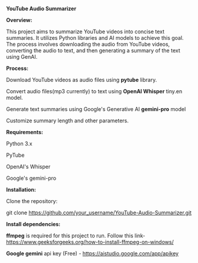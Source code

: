 ****YouTube Audio Summarizer****

****Overview:****

This project aims to summarize YouTube videos into concise text summaries. It utilizes Python libraries and AI models to achieve this goal. The process involves downloading the audio from YouTube videos, converting the audio to text, and then generating a summary of the text using GenAI.

**Process:**

Download YouTube videos as audio files using **pytube** library.

Convert audio files(mp3 currently) to text using **OpenAI Whisper** tiny.en model.

Generate text summaries using Google's Generative AI **gemini-pro** model

Customize summary length and other parameters.

**Requirements:**

Python 3.x

PyTube

OpenAI's Whisper

Google's gemini-pro


**Installation:**

Clone the repository:

git clone https://github.com/your_username/YouTube-Audio-Summarizer.git

**Install dependencies:**

**ffmpeg** is required for this project to run. Follow this link- https://www.geeksforgeeks.org/how-to-install-ffmpeg-on-windows/

**Google gemini** api key (Free) - https://aistudio.google.com/app/apikey
